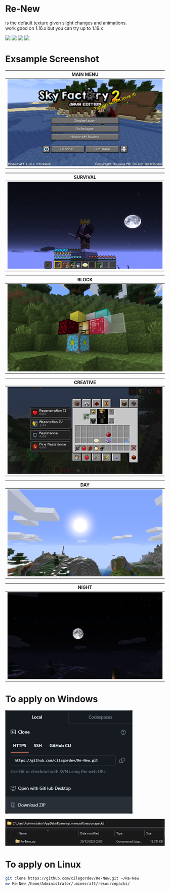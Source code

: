 # Re-New
is the default texture given slight changes and animations. </br>
work good on 1.16.x but you can try up to 1.19.x

<img src="https://static.wikia.nocookie.net/minecraft_gamepedia/images/2/26/Netherite_Ingot_JE1_BE2.png/revision/latest?cb=20220318055311)https://static.wikia.nocookie.net/minecraft_gamepedia/images/2/26/Netherite_Ingot_JE1_BE2.png/revision/latest?cb=20220318055311" width="32"/> <img src="https://static.wikia.nocookie.net/minecraft_gamepedia/images/0/08/Amethyst_Cluster_%28texture%29_JE1_BE1.png/revision/latest?cb=20201107040306" width="32"/> <img src="https://static.wikia.nocookie.net/minecraft_gamepedia/images/e/e5/Cobbled_Deepslate.png/revision/latest?cb=20220112085632" width="32"/> <img src="https://static.wikia.nocookie.net/minecraft_gamepedia/images/6/6c/Sculk_Sensor_JE1.gif/revision/latest?cb=20230324043632" width="32"/> 

# Exsample Screenshot

|  MAIN MENU  |
|---------|
|  ![](src/menu.png)  |

|  SURVIVAL  |
|---------|
|  ![](src/survival.png)  |

|  BLOCK  |
|---------|
|  ![](src/block.png)  |

|  CREATIVE  |
|---------|
|  ![](src/creative.png)  |

|  DAY  |
|---------|
|  ![](src/day.png)  |

|  NIGHT  |
|---------|
|  ![](src/night.png)  |

# To apply on Windows
![](src/windows.png)

![](src/windows-folder.png)

# To apply on Linux
```zsh
git clone https://github.com/cilegordev/Re-New.git ~/Re-New
mv Re-New /home/Administrator/.minecraft/resourcepacks/
```